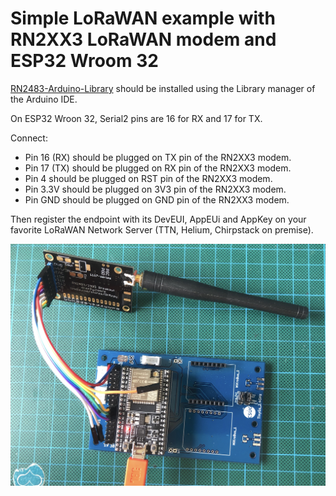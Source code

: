 # Simple LoRaWAN example with RN2XX3 LoRaWAN modem and ESP32 Wroom 32

[RN2483-Arduino-Library](https://github.com/jpmeijers/RN2483-Arduino-Library) should be installed using the Library manager of the Arduino IDE.

On ESP32 Wroon 32, Serial2 pins are 16 for RX and 17 for TX.

Connect:
* Pin 16 (RX) should be plugged on TX pin of the RN2XX3 modem.
* Pin 17 (TX) should be plugged on RX pin of the RN2XX3 modem.
* Pin 4 should be plugged on RST pin of the RN2XX3 modem.
* Pin 3.3V should be plugged on 3V3 pin of the RN2XX3 modem.
* Pin GND should be plugged on GND pin of the RN2XX3 modem.

Then register the endpoint with its DevEUI, AppEUi and AppKey on your favorite LoRaWAN Network Server (TTN, Helium, Chirpstack on premise).

![tinygs2g4-rn2xx3](tinygs2g4-rn2xx3.jpg)
